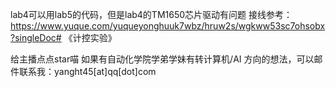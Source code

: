 lab4可以用lab5的代码，但是lab4的TM1650芯片驱动有问题
接线参考：https://www.yuque.com/yuqueyonghuuk7wbz/hruw2s/wgkww53sc7ohsobx?singleDoc# 《计控实验》

给主播点点star喵
如果有自动化学院学弟学妹有转计算机/AI 方向的想法，可以邮件联系我：yanght45[at]qq[dot]com
